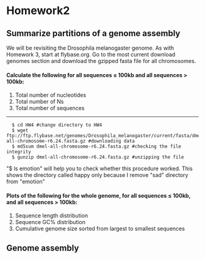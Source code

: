 # Homework2

## Summarize partitions of a genome assembly

We will be revisiting the Drosophila melanogaster genome. As with Homework 3, start at flybase.org. Go to the most current download genomes section and download the gzipped fasta file for all chromosomes.

#### Calculate the following for all sequences ≤ 100kb and all sequences > 100kb:

1. Total number of nucleotides
2. Total number of Ns
3. Total number of sequences

  * ****
      $ cd HW4 #change directory to HW4   
      $ wget ftp://ftp.flybase.net/genomes/Drosophila_melanogaster/current/fasta/dmel-all-chromosome-r6.24.fasta.gz #downloading data   
      $ md5sum dmel-all-chromosome-r6.24.fasta.gz #checking the file integrity   
      $ gunzip dmel-all-chromosome-r6.24.fasta.gz #unzipping the file

"$ ls emotion" will help you to check whether this procedure worked. This shows the directory called happy only because I remove "sad" directory from "emotion" 

#### Plots of the following for the whole genome, for all sequences ≤ 100kb, and all sequences > 100kb:

1. Sequence length distribution
2. Sequence GC% distribution
3. Cumulative genome size sorted from largest to smallest sequences


## Genome assembly
